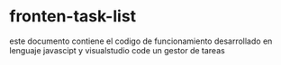 # fronten-task-list
este documento contiene el codigo de funcionamiento desarrollado en lenguaje javascipt y visualstudio code un gestor de tareas
